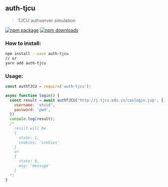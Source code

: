 ## auth-tjcu
> TJCU authserver simulation

[![npm package](https://img.shields.io/npm/v/auth-tjcu.svg)](https://npmjs.org/package/auth-tjcu)
[![npm downloads](http://img.shields.io/npm/dm/auth-tjcu.svg)](https://npmjs.org/package/auth-tjcu)

### How to install:

``` bash
npm install --save auth-tjcu
// or
yarn add auth-tjcu
```

### Usage:

``` javascript
const authTJCU = require('auth-tjcu');

async function login() {
  const result = await authTJCU('http://j.tjcu.edu.cn/caslogin.jsp', {
    username: 'stuid',
    password: 'pwd',
  })
  console.log(result);
  /*
    resilt will be
    {
      state: 1,
      cookies: 'cookies'
    }
    or
    {
      state: 0,
      msg: 'message'
    }
  */
}
```
